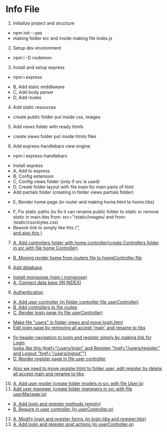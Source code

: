 # Info File

1. Initialize project and structure
 - npm init --yes
 - making folder src and inside making file index.js
2. Setup dev environment
 - npm i -D nodemon
3. Install and setup express
 - npm i express
 * B, Add static middleware
 * C, Add body parser
 * D, Add routes
4. Add static resources 
 - create public folder put inside css, images
5. Add views folder with ready htmls
 - create views folder put inside htmls files
6. Add express-handlebars view engine
 - npm i express-handlebars
 * Install express
 * A, Add to express
 * B, Config extension
 * C, Config views folder (only if src is used)
 * D, Create folder layout with file main for main parts of html 
 * Add partials folder (creating in folder views partials folder)
 - E, Render home page (in router and making home.html to home.hbs)
 * F, Fix static paths (to fix it can rename public folder to static or remove  
    static in main.hbs from: src="/static/images/ and from: /static/css/styles.css)
  * Rework link to <!-- Link to Home Page --> simply like this ('<a href="/">'    
    and also this <a class="home" href="/">)
7. A, Add controllers folder with home controller(create Controllers folder in src with file home Controller) 
 - B, Moving render home from routers file to homeController file
8. Add database 
 * Install mongoose (npm i mongoose)
 * A, Connect data base (IN INDEX)
9. Authentication
 * A, Add user controller (in folder controller file userController)
 * B, Add controllers to file routes
 * C, Render login page (in file userController)
 - Make file "users" in folder views and move login.html
 - Edit login page by removing all accept 'main' and rename to hbs
 * fix header navigation to login and register simply by making link for Login    
   looks like this (href="/users/login" and Register "href="/users/register" and Logout "href="/users/logout"")
 * D, Render register page in file user controller
 - Also we need to move register.html to folder user, edit register by delete all accept main and rename to hbs
10. A, Add user model (create folder models in src with file User.js)
11. Add user manager (create folder managers in src with file userManager.js)
 * A, Add login and register methods (empty)
 * B, Require in user controller (in userController.js)
12. A, Modify login and register forms (in login.hbs and register.hbs) 
13. A, Add login and register post actions (in userController.js)